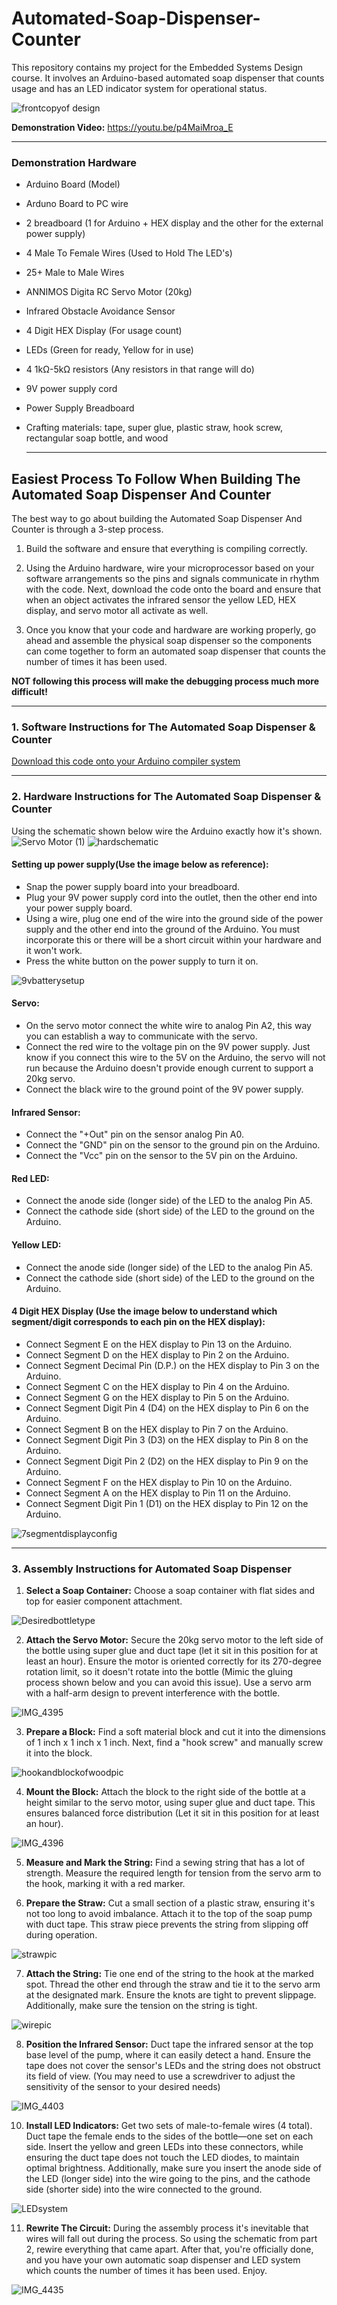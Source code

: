 # Automated-Soap-Dispenser-Counter

This repository contains my project for the Embedded Systems Design course. It involves an Arduino-based automated soap dispenser that counts usage and has an LED indicator system for operational status.

![frontcopyof design](https://github.com/declancouch/Automated-Soap-Dispenser-And-Counter/assets/145140758/2f70f679-c081-4c33-a307-164ccd1e6e60)

**Demonstration Video:** https://youtu.be/p4MaiMroa_E

---

### Demonstration Hardware
- Arduino Board (Model)
- Arduno Board to PC wire
- 2 breadboard (1 for Arduino + HEX display and the other for the external power supply)
- 4 Male To Female Wires (Used to Hold The LED's)
- 25+ Male to Male Wires
- ANNIMOS Digita RC Servo Motor (20kg)
- Infrared Obstacle Avoidance Sensor
- 4 Digit HEX Display (For usage count)
- LEDs (Green for ready, Yellow for in use)
- 4 1kΩ-5kΩ resistors (Any resistors in that range will do)
- 9V power supply cord
- Power Supply Breadboard
- Crafting materials: tape, super glue, plastic straw, hook screw, rectangular soap bottle, and wood

  ---


## Easiest Process To Follow When Building The Automated Soap Dispenser And Counter
The best way to go about building the Automated Soap Dispenser And Counter is through a 3-step process.

1. Build the software and ensure that everything is compiling correctly.

2. Using the Arduino hardware, wire your microprocessor based on your software arrangements so the pins and signals communicate in rhythm with the code. Next, download the code onto the board and ensure that when an object activates the infrared sensor the yellow LED, HEX display, and servo motor all activate as well.

3. Once you know that your code and hardware are working properly, go ahead and assemble the physical soap dispenser so the components can come together to form an automated soap dispenser that counts the number of times it has been used.

**NOT following this process will make the debugging process much more difficult!** 



---





### 1. Software Instructions for The Automated Soap Dispenser & Counter


[Download this code onto your Arduino compiler system](https://github.com/declancouch/Automated-Soap-Dispenser-And-Counter/blob/34ed45a4a5e10d7ac9d816b988eacd39e0801649/Arduino%20Completed%20Soap%20Dispensor%20Code.ino)




---





### 2. Hardware Instructions for The Automated Soap Dispenser & Counter

Using the schematic shown below wire the Arduino exactly how it's shown.
![Servo Motor (1)](https://github.com/declancouch/Automated-Soap-Dispenser-And-Counter/assets/145140758/8a729bc1-4a63-4fd9-bb49-1413506816e6)
![hardschematic](https://github.com/declancouch/Automated-Soap-Dispenser-And-Counter/assets/145140758/cff6ab99-e802-40eb-b9fc-b542e1ba81ac)



#### Setting up power supply(Use the image below as reference):
- Snap the power supply board into your breadboard.
- Plug your 9V power supply cord into the outlet, then the other end into your power supply board. 
- Using a wire, plug one end of the wire into the ground side of the power supply and the other end into the ground of the Arduino. You must incorporate this or there will be a short circuit within your hardware and it won't work.
- Press the white button on the power supply to turn it on.
  
![9vbatterysetup](https://github.com/declancouch/Automated-Soap-Dispenser-And-Counter/assets/145140758/96e0f5af-a386-4aa5-b7e9-33c16bc0f541)


#### Servo:
- On the servo motor connect the white wire to analog Pin A2, this way you can establish a way to communicate with the servo.
- Connect the red wire to the voltage pin on the 9V power supply. Just know if you connect this wire to the 5V on the Arduino, the servo will not run because the Arduino doesn't provide enough current to support a 20kg servo.
- Connect the black wire to the ground point of the 9V power supply.

#### Infrared Sensor:
- Connect the "+Out" pin on the sensor analog Pin A0.
- Connect the "GND" pin on the sensor to the ground pin on the Arduino.
- Connect the "Vcc" pin on the sensor to the 5V pin on the Arduino.

#### Red LED:
- Connect the anode side (longer side) of the LED to the analog Pin A5.
- Connect the cathode side (short side) of the LED to the ground on the Arduino.

#### Yellow LED:
- Connect the anode side (longer side) of the LED to the analog Pin A5.
- Connect the cathode side (short side) of the LED to the ground on the Arduino.

#### 4 Digit HEX Display (Use the image below to understand which segment/digit corresponds to each pin on the HEX display):
- Connect Segment E on the HEX display to Pin 13 on the Arduino. 
- Connect Segment D on the HEX display to Pin 2 on the Arduino. 
- Connect Segment Decimal Pin (D.P.) on the HEX display to Pin 3 on the Arduino. 
- Connect Segment C on the HEX display to Pin 4 on the Arduino. 
- Connect Segment G on the HEX display to Pin 5 on the Arduino. 
- Connect Segment Digit Pin 4 (D4) on the HEX display to Pin 6 on the Arduino. 
- Connect Segment B on the HEX display to Pin 7 on the Arduino. 
- Connect Segment Digit Pin 3 (D3) on the HEX display to Pin 8 on the Arduino. 
- Connect Segment Digit Pin 2 (D2) on the HEX display to Pin 9 on the Arduino. 
- Connect Segment F on the HEX display to Pin 10 on the Arduino. 
- Connect Segment A on the HEX display to Pin 11 on the Arduino. 
- Connect Segment Digit Pin 1 (D1) on the HEX display to Pin 12 on the Arduino.

![7segmentdisplayconfig](https://github.com/declancouch/Automated-Soap-Dispenser-And-Counter/assets/145140758/cad3d61c-df9f-4155-98bd-dc3fbb7fc742)




---




### 3. Assembly Instructions for Automated Soap Dispenser

1. **Select a Soap Container:** Choose a soap container with flat sides and top for easier component attachment.

![Desiredbottletype](https://github.com/declancouch/Automated-Soap-Dispenser-And-Counter/assets/145140758/0ef27fcd-a874-435c-8deb-c3e7793db2c9)

  
2. **Attach the Servo Motor:** Secure the 20kg servo motor to the left side of the bottle using super glue and duct tape (let it sit in this position for at least an hour). Ensure the motor is oriented correctly for its 270-degree rotation limit, so it doesn't rotate into the bottle (Mimic the gluing process shown below and you can avoid this issue). Use a servo arm with a half-arm design to prevent interference with the bottle.

![IMG_4395](https://github.com/declancouch/Automated-Soap-Dispenser-And-Counter/assets/145140758/fb1e66d5-dede-4321-a990-4c1cfa667348)

3. **Prepare a Block:** Find a soft material block and cut it into the dimensions of 1 inch x 1 inch x 1 inch. Next, find a "hook screw" and manually screw it into the block.

![hookandblockofwoodpic](https://github.com/declancouch/Automated-Soap-Dispenser-And-Counter/assets/145140758/8303619c-750a-4c06-8b6c-8b6c7232a46c)
   
4. **Mount the Block:** Attach the block to the right side of the bottle at a height similar to the servo motor, using super glue and duct tape. This ensures balanced force distribution (Let it sit in this position for at least an hour).

![IMG_4396](https://github.com/declancouch/Automated-Soap-Dispenser-And-Counter/assets/145140758/f494530b-09e0-49bb-a87b-4828d22d06d0)

5. **Measure and Mark the String:** Find a sewing string that has a lot of strength. Measure the required length for tension from the servo arm to the hook, marking it with a red marker.
  
6. **Prepare the Straw:** Cut a small section of a plastic straw, ensuring it's not too long to avoid imbalance. Attach it to the top of the soap pump with duct tape. This straw piece prevents the string from slipping off during operation.

![strawpic](https://github.com/declancouch/Automated-Soap-Dispenser-And-Counter/assets/145140758/6d084921-055d-4fce-a632-5788f5b4a444)

7. **Attach the String:** Tie one end of the string to the hook at the marked spot. Thread the other end through the straw and tie it to the servo arm at the designated mark. Ensure the knots are tight to prevent slippage. Additionally, make sure the tension on the string is tight.

![wirepic](https://github.com/declancouch/Automated-Soap-Dispenser-And-Counter/assets/145140758/c2da657a-3c39-4fc0-9f76-19115bdc8461)
   
8. **Position the Infrared Sensor:** Duct tape the infrared sensor at the top base level of the pump, where it can easily detect a hand. Ensure the tape does not cover the sensor's LEDs and the string does not obstruct its field of view. (You may need to use a screwdriver to adjust the sensitivity of the sensor to your desired needs) 

![IMG_4403](https://github.com/declancouch/Automated-Soap-Dispenser-And-Counter/assets/145140758/e7099a8d-2045-4c5f-a6b9-e8746fb746ab)
   
10. **Install LED Indicators:** Get two sets of male-to-female wires (4 total). Duct tape the female ends to the sides of the bottle—one set on each side. Insert the yellow and green LEDs into these connectors, while ensuring the duct tape does not touch the LED diodes, to maintain optimal brightness. Additionally, make sure you insert the anode side of the LED (longer side) into the wire going to the pins, and the cathode side (shorter side) into the wire connected to the ground.

![LEDsystem](https://github.com/declancouch/Automated-Soap-Dispenser-And-Counter/assets/145140758/cd89e52e-af60-45b1-bd00-6c66b2e9075d)

11. **Rewrite The Circuit:** During the assembly process it's inevitable that wires will fall out during the process. So using the schematic from part 2, rewire everything that came apart. After that, you're officially done, and you have your own automatic soap dispenser and LED system which counts the number of times it has been used. Enjoy.

![IMG_4435](https://github.com/declancouch/Automated-Soap-Dispenser-And-Counter/assets/145140758/5618ce4a-39ae-4a3a-9f56-6e685d8cad63)



